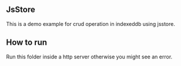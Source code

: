 ## JsStore 

This is a demo example for crud operation in indexeddb using jsstore. 

## How to run

Run this folder inside a http server otherwise you might see an error.